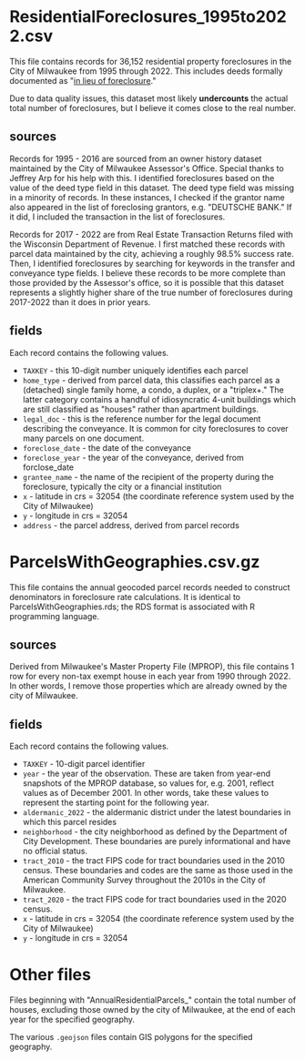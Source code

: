 # ResidentialForeclosures_1995to2022.csv

This file contains records for 36,152 residential property foreclosures in the City of Milwaukee from 1995 through 2022. This includes deeds formally documented as "[in lieu of foreclosure](https://www.vonbriesen.com/legal-news/2291/deeds-in-lieu-of-foreclosure-whether-to-take-an-assignment-of-the-developers-agreement)."

Due to data quality issues, this dataset most likely **undercounts** the actual total number of foreclosures, but I believe it comes close to the real number.

## sources

Records for 1995 - 2016 are sourced from an owner history dataset maintained by the City of Milwaukee Assessor's Office. Special thanks to Jeffrey Arp for his help with this. I identified foreclosures based on the value of the deed type field in this dataset. The deed type field was missing in a minority of records. In these instances, I checked if the grantor name also appeared in the list of foreclosing grantors, e.g. "DEUTSCHE BANK." If it did, I included the transaction in the list of foreclosures.

Records for 2017 - 2022 are from Real Estate Transaction Returns filed with the Wisconsin Department of Revenue. I first matched these records with parcel data maintained by the city, achieving a roughly 98.5% success rate. Then, I identified foreclosures by searching for keywords in the transfer and conveyance type fields. I believe these records to be more complete than those provided by the Assessor's office, so it is possible that this dataset represents a slightly higher share of the true number of foreclosures during 2017-2022 than it does in prior years.

## fields

Each record contains the following values.

* `TAXKEY` - this 10-digit number uniquely identifies each parcel
* `home_type` - derived from parcel data, this classifies each parcel as a (detached) single family home, a condo, a duplex, or a "triplex+." The latter category contains a handful of idiosyncratic 4-unit buildings which are still classified as "houses" rather than apartment buildings.
* `legal_doc` - this is the reference number for the legal document describing the conveyance. It is common for city foreclosures to cover many parcels on one document.
* `foreclose_date` - the date of the conveyance
* `foreclose_year` - the year of the conveyance, derived from forclose_date
* `grantee_name` - the name of the recipient of the property during the foreclosure, typically the city or a financial institution
* `x` - latitude in crs = 32054 (the coordinate reference system used by the City of Milwaukee)
* `y` - longitude in crs = 32054
* `address` - the parcel address, derived from parcel records

# ParcelsWithGeographies.csv.gz

This file contains the annual geocoded parcel records needed to construct denominators in foreclosure rate calculations. It is identical to ParcelsWithGeographies.rds; the RDS format is associated with R programming language.

## sources

Derived from Milwaukee's Master Property File (MPROP), this file contains 1 row for every non-tax exempt house in each year from 1990 through 2022. In other words, I remove those properties which are already owned by the city of Milwaukee.

## fields

Each record contains the following values.

* `TAXKEY` - 10-digit parcel identifier
* `year` - the year of the observation. These are taken from year-end snapshots of the MPROP database, so values for, e.g. 2001, reflect values as of December 2001. In other words, take these values to represent the starting point for the following year.
* `aldermanic_2022` - the aldermanic district under the latest boundaries in which this parcel resides
* `neighborhood` - the city neighborhood as defined by the Department of City Development. These boundaries are purely informational and have no official status.
* `tract_2010` - the tract FIPS code for tract boundaries used in the 2010 census. These boundaries and codes are the same as those used in the American Community Survey throughout the 2010s in the City of Milwaukee.
* `tract_2020` - the tract FIPS code for tract boundaries used in the 2020 census.
* `x` - latitude in crs = 32054 (the coordinate reference system used by the City of Milwaukee)
* `y` - longitude in crs = 32054

# Other files

Files beginning with "AnnualResidentialParcels_" contain the total number of houses, excluding those owned by the city of Milwaukee, at the end of each year for the specified geography. 

The various `.geojson` files contain GIS polygons for the specified geography.

